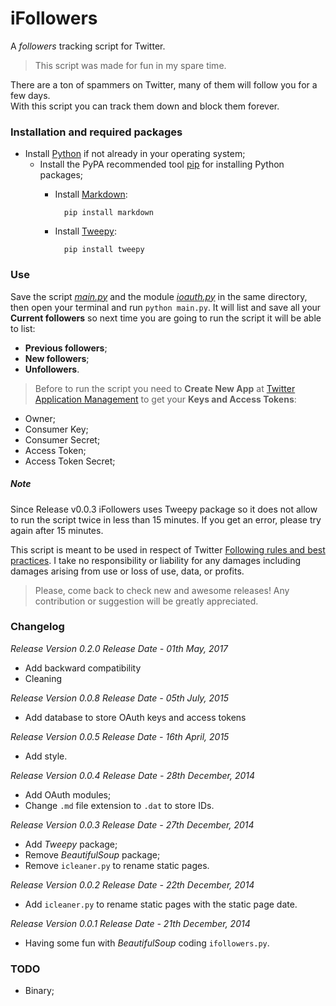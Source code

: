 iFollowers
==========

A *followers* tracking script for Twitter.

> This script was made for fun in my spare time.

There are a ton of spammers on Twitter, many of them will follow you for a few days.  
With this script you can track them down and block them forever.

### Installation and required packages

- Install <a href="https://www.python.org/" target="_blank">Python</a> if not already in your operating system;
    - Install the PyPA recommended tool <a href="https://pip.pypa.io/" target="_blank">pip</a> for installing Python packages;
        - Install <a href="https://pythonhosted.org/Markdown/" target="_blank">Markdown</a>:

                pip install markdown
        - Install <a href="http://www.tweepy.org/" target="_blank">Tweepy</a>:

                pip install tweepy

### Use

Save the script [*main.py*](https://github.com/i5ar/ifollowers/blob/master/main.py) and the module [*ioauth.py*](https://github.com/i5ar/ifollowers/blob/master/ioauth.py) in the same directory, then open your terminal and run `python main.py`. It will list and save all your **Current followers** so next time you are going to run the script it will be able to list:
- **Previous followers**;
- **New followers**;
- **Unfollowers**.

> Before to run the script you need to **Create New App** at <a href="https://apps.twitter.com/" target="_blank">Twitter Application Management</a> to get your **Keys and Access Tokens**:
- Owner;
- Consumer Key;
- Consumer Secret;
- Access Token;
- Access Token Secret;

##### Note
Since Release v0.0.3 iFollowers uses Tweepy package so it does not allow to run the script twice in less than 15 minutes. If you get an error, please try again after 15 minutes.

This script is meant to be used in respect of Twitter [Following rules and best practices](https://support.twitter.com/entries/68916-following-rules-and-best-practices).
I take no responsibility or liability for any damages including damages arising from use or loss of use, data, or profits.

> Please, come back to check new and awesome releases! Any contribution or suggestion will be greatly appreciated.

### Changelog
*Release Version 0.2.0*
*Release Date - 01th May, 2017*

- Add backward compatibility
- Cleaning

*Release Version 0.0.8*
*Release Date - 05th July, 2015*

- Add database to store OAuth keys and access tokens

*Release Version 0.0.5*
*Release Date - 16th April, 2015*

- Add style.

*Release Version 0.0.4*
*Release Date - 28th December, 2014*

- Add OAuth modules;
- Change `.md` file extension to `.dat` to store IDs.

*Release Version 0.0.3*
*Release Date - 27th December, 2014*

- Add *Tweepy* package;
- Remove *BeautifulSoup* package;
- Remove `icleaner.py` to rename static pages.

*Release Version 0.0.2*
*Release Date - 22th December, 2014*

- Add `icleaner.py` to rename static pages with the static page date.

*Release Version 0.0.1*
*Release Date - 21th December, 2014*

 - Having some fun with *BeautifulSoup* coding `ifollowers.py`.

### TODO

- Binary;

[Python]: https://www.python.org/
[pip]: https://pip.pypa.io/
[Tweepy]: http://www.tweepy.org/
[BeautifulSoup]: http://www.crummy.com/software/BeautifulSoup/
[Markdown]: https://pythonhosted.org/Markdown/
